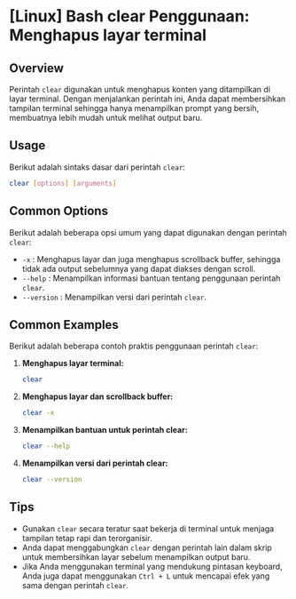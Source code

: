 # [Linux] Bash clear Penggunaan: Menghapus layar terminal

## Overview
Perintah `clear` digunakan untuk menghapus konten yang ditampilkan di layar terminal. Dengan menjalankan perintah ini, Anda dapat membersihkan tampilan terminal sehingga hanya menampilkan prompt yang bersih, membuatnya lebih mudah untuk melihat output baru.

## Usage
Berikut adalah sintaks dasar dari perintah `clear`:

```bash
clear [options] [arguments]
```

## Common Options
Berikut adalah beberapa opsi umum yang dapat digunakan dengan perintah `clear`:

- `-x` : Menghapus layar dan juga menghapus scrollback buffer, sehingga tidak ada output sebelumnya yang dapat diakses dengan scroll.
- `--help` : Menampilkan informasi bantuan tentang penggunaan perintah `clear`.
- `--version` : Menampilkan versi dari perintah `clear`.

## Common Examples
Berikut adalah beberapa contoh praktis penggunaan perintah `clear`:

1. **Menghapus layar terminal:**
   ```bash
   clear
   ```

2. **Menghapus layar dan scrollback buffer:**
   ```bash
   clear -x
   ```

3. **Menampilkan bantuan untuk perintah clear:**
   ```bash
   clear --help
   ```

4. **Menampilkan versi dari perintah clear:**
   ```bash
   clear --version
   ```

## Tips
- Gunakan `clear` secara teratur saat bekerja di terminal untuk menjaga tampilan tetap rapi dan terorganisir.
- Anda dapat menggabungkan `clear` dengan perintah lain dalam skrip untuk membersihkan layar sebelum menampilkan output baru.
- Jika Anda menggunakan terminal yang mendukung pintasan keyboard, Anda juga dapat menggunakan `Ctrl + L` untuk mencapai efek yang sama dengan perintah `clear`.